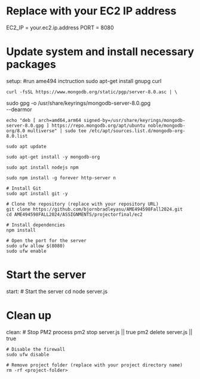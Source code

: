 # Replace with your EC2 IP address
EC2_IP = your.ec2.ip.address
PORT = 8080

# Update system and install necessary packages
setup:
	#run ame494 inctruction
    sudo apt-get install gnupg curl

    curl -fsSL https://www.mongodb.org/static/pgp/server-8.0.asc | \
   sudo gpg -o /usr/share/keyrings/mongodb-server-8.0.gpg \
   --dearmor
   
    echo "deb [ arch=amd64,arm64 signed-by=/usr/share/keyrings/mongodb-server-8.0.gpg ] https://repo.mongodb.org/apt/ubuntu noble/mongodb-org/8.0 multiverse" | sudo tee /etc/apt/sources.list.d/mongodb-org-8.0.list

    sudo apt update

    sudo apt-get install -y mongodb-org

    sudo apt install nodejs npm 

    sudo npm install -g forever http-server n
	
	# Install Git
	sudo apt install git -y
	
	# Clone the repository (replace with your repository URL)
	git clone https://github.com/bjornbradleyasu/AME494598Fall2024.git
	cd AME494598FALL2024/ASSIGNMENTS/projectorfinal/ec2
	
	# Install dependencies
	npm install
	
	# Open the port for the server
	sudo ufw allow $(8080)
	sudo ufw enable

# Start the server
start:
	# Start the server
	cd <project-folder>
	node server.js

# Clean up
clean:
	# Stop PM2 process
	pm2 stop server.js || true
	pm2 delete server.js || true
	
	# Disable the firewall
	sudo ufw disable
	
	# Remove project folder (replace with your project directory name)
	rm -rf <project-folder>